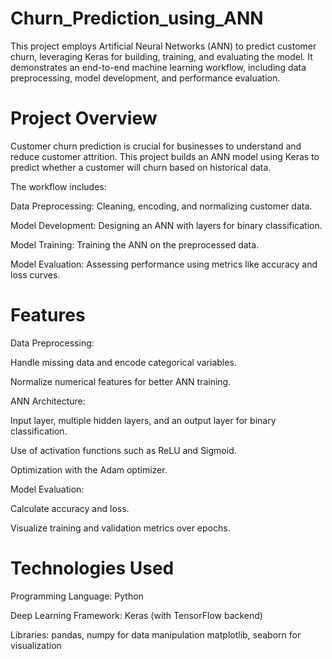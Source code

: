 # Churn_Prediction_using_ANN
This project employs Artificial Neural Networks (ANN) to predict customer churn, leveraging Keras for building, training, and evaluating the model. It demonstrates an end-to-end machine learning workflow, including data preprocessing, model development, and performance evaluation.

# Project Overview
Customer churn prediction is crucial for businesses to understand and reduce customer attrition. This project builds an ANN model using Keras to predict whether a customer will churn based on historical data.

The workflow includes:

Data Preprocessing: Cleaning, encoding, and normalizing customer data.


Model Development: Designing an ANN with layers for binary classification.

Model Training: Training the ANN on the preprocessed data.

Model Evaluation: Assessing performance using metrics like accuracy and loss curves.

# Features

Data Preprocessing:

Handle missing data and encode categorical variables.

Normalize numerical features for better ANN training.

ANN Architecture:

Input layer, multiple hidden layers, and an output layer for binary classification.

Use of activation functions such as ReLU and Sigmoid.

Optimization with the Adam optimizer.

Model Evaluation:

Calculate accuracy and loss.

Visualize training and validation metrics over epochs.
# Technologies Used

Programming Language: Python

Deep Learning Framework: Keras (with TensorFlow backend)

Libraries:
pandas, numpy for data manipulation
matplotlib, seaborn for visualization
